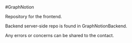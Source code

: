 #GraphNotion

Repository for the frontend. 

Backend server-side repo is found in GraphNotionBackend. 


Any errors or concerns can be shared to the contact.

